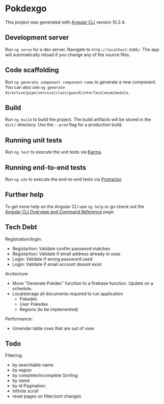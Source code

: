 # Pokdexgo

This project was generated with [Angular CLI](https://github.com/angular/angular-cli) version 10.2.4.

## Development server

Run `ng serve` for a dev server. Navigate to `http://localhost:4200/`. The app will automatically reload if you change any of the source files.

## Code scaffolding

Run `ng generate component component-name` to generate a new component. You can also use `ng generate directive|pipe|service|class|guard|interface|enum|module`.

## Build

Run `ng build` to build the project. The build artifacts will be stored in the `dist/` directory. Use the `--prod` flag for a production build.

## Running unit tests

Run `ng test` to execute the unit tests via [Karma](https://karma-runner.github.io).

## Running end-to-end tests

Run `ng e2e` to execute the end-to-end tests via [Protractor](http://www.protractortest.org/).

## Further help

To get more help on the Angular CLI use `ng help` or go check out the [Angular CLI Overview and Command Reference](https://angular.io/cli) page.

## Tech Debt
Registration/login:
- Registartion: Validate confim password matches
- Registartion: Validate if email address already in uses
- Login: Validate if wrong password used
- Login: Validate if email account doesnt exist

Arcitecture:
- Move "Generate Pokdex" function to a firebase function. Update on a schedule.
- Localstorage all documents required to run application
  - Pokedex
  - User Pokedex
  - Regions (to be implemented)

Performance:
- Unrender table rows that are out of view

## Todo
Filtering:
- by searchable name
- by region
- by complete/incomplete
Sorting:
- by name
- by id
Pagination:
- Infinite scroll
- reset pages on filter/sort changes
